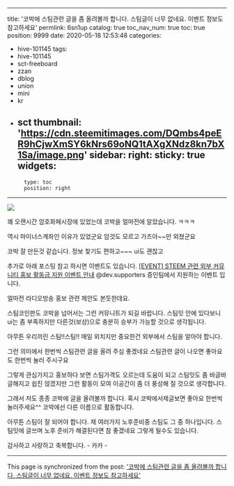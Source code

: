 
---
title: '코박에 스팀관련 글을 좀 올려볼까 합니다.  스팀글이 너무 없네요.  이벤트 정보도 참고하세요'
permlink: 6sn1up
catalog: true
toc_nav_num: true
toc: true
position: 9999
date: 2020-05-18 12:53:48
categories:
- hive-101145
tags:
- hive-101145
- sct-freeboard
- zzan
- dblog
- union
- mini
- kr
- sct
thumbnail: 'https://cdn.steemitimages.com/DQmbs4peER9hCjwXmSY6kNrs69oNQ1tAXgXNdz8kn7bX1Sa/image.png'
sidebar:
    right:
        sticky: true
widgets:
    -
        type: toc
        position: right
---


![](https://cdn.steemitimages.com/DQmbs4peER9hCjwXmSY6kNrs69oNQ1tAXgXNdz8kn7bX1Sa/image.png)


꽤 오랜시간 암호화페시장에 있었는데
코박을 얼마전에 알았습니다.  ㅋㅋㅋ

역시 마이너스계좌인 이유가 있었군요
암것도 모르고 가즈아~~만 외쳤군요

코박 잘 만든것 같습니다.
정보 찿기도 편하고~~~ ui도 괜찮고

추가로 아래 포스팅 참고 하시면 이벤트도 있습니다. 
[[EVENT] STEEM 관련 외부 커뮤니티 홍보 활동금 지원 이벤트 안내](https://steemit.com/steemprchallenge/@dev.supporters/event-steem)
@dev.supporters 증인팀에서 지원하는 이벤트 입니다. 

얼마전 라디오방송 홍보 관련 제안도  본듯한데요.

스팀코인판도 코박을 넘어서는 그런 커뮤니트가 되길 바랍니다. 
스팀잇 안에 있다보니 ui는 좀 부족하지만 다른것(보상)으로 충분히
승부가 가능할 것으로 생각됩니다.

아무튼 우리끼린 스팀!!스팀!! 매일 외치지만
중요한건 외부에서 스팀을 알아야 합니다. 

그런 의미에서 한번씩 스팀관련 글을 올려 주심 좋겠네요
스팀관련 글이 나오면 좋아요도 한번씩 눌러 주시구요

그렇게 관심가지고 홍보하다 보면 
스팀가격도 오르는데 도움이 되고 스팀잇도 좀 바글바글해지고
쉽진 않겠지만 그런 활동이 모여  이공간이 좀 더 풍성해 질 것으로
생각합니다.   

그래서 저도 종종 코박에 글을 올려볼까 합니다. 
혹시 코박에서제글보면 좋아요 한번씩 눌러주세요^^
코박에선 다른 이름으로 활동합니다. 

아무튼 스팀이 잘 되어야 합니다. 
제 여러가지 노후준비중 스팀도 그 중 하나입니다. 
스팀잇에  글쓰며 노후 준비가 해결된다면 참 좋겠네요
그렇게 될수도 있습니다.   

감사하고 사랑하고 축복합니다. - 카카 -

- - -

This page is synchronized from the post: ['코박에 스팀관련 글을 좀 올려볼까 합니다.  스팀글이 너무 없네요.  이벤트 정보도 참고하세요'](https://steemit.com/@kibumh/6sn1up)

